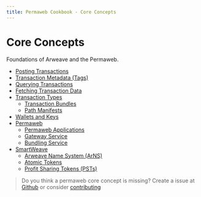 ```yaml
---
title: Permaweb Cookbook - Core Concepts
---
```


# Core Concepts

Foundations of Arweave and the Permaweb.

- [Posting Transactions](post-transactions.md)
- [Transaction Metadata (Tags)](tags.md)
- [Querying Transactions](queryTransactions.md)
- [Fetching Transaction Data](/guides/http-api.md)
- [Transaction Types](bundles.md)
  - [Transaction Bundles](bundles.md)
  - [Path Manifests](manifests.md)
- [Wallets and Keys](keyfiles-and-wallets.md)
- [Permaweb](permaweb.md)
  - [Permaweb Applications](permawebApplications.md)
  - [Gateway Service](gateways.md)
  - [Bundling Service](bundlers.md)
- [SmartWeave](smartweave.md)
  - [Arweave Name System (ArNS)](arns.md)
  - [Atomic Tokens](atomic-tokens.md)
  - [Profit Sharing Tokens (PSTs)](psts.md)

> Do you think a permaweb core concept is missing? Create a issue at [Github](https://github.com/twilson63/permaweb-cookbook/issues) or consider [contributing](../getting-started/contributing.md) 

